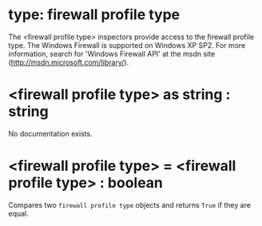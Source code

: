 # type: firewall profile type

The &lt;firewall profile type&gt; inspectors provide access to the firewall profile type. The Windows Firewall is supported on Windows XP SP2. For more information, search for &#39;Windows Firewall API&#39; at the msdn site (http://msdn.microsoft.com/library/).

# &lt;firewall profile type&gt; as string : string

No documentation exists.

# &lt;firewall profile type&gt; = &lt;firewall profile type&gt; : boolean

Compares two `firewall profile type` objects and returns `True` if they are equal.
